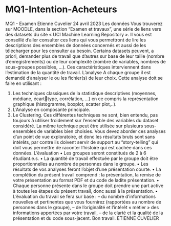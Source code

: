 # MQ1-Intention-Acheteurs

MQ1 - Examen
Etienne Cuvelier
24 avril 2023
Les données
Vous trouverez sur MOODLE, dans la section “Examen et travaux”, une série de liens vers des
datasets du site « UCI Machine Learning Repository ». Il vous est conseillé d’aller consulter ces 
liens qui vous permettront de lire les descriptions des ensembles de données concernés et aussi de 
les télécharger pour les consulter au besoin. Certains datasets peuvent, a priori, demander plus de 
travail que d’autres sur base de leur taille (nombre d’enregistrements) ou de leur complexité 
(nombre de variables, nombres de sous-groupes possibles, …). Ces caractéristiques interviennent 
dans l’estimation de la quantité de travail. 
L’analyse
A chaque groupe il est demandé d’analyser le ou les fichier(s) de leur choix. Cette analyse 
doit se faire en utilisant :
1. Les techniques classiques de la statistique descriptives (moyennes, médiane, écarttype, corrélation, …) en ce compris la représentation graphique (histogramme, boxplot, 
scatter plot,..).
2. L’Analyse en composante principale.
3. Le Clustering.
Ces différentes techniques ne sont, bien entendu, pas toujours à utiliser froidement 
sur l’ensemble des variables du dataset considéré. La même technique peut être 
utilisée sur plusieurs sous-ensembles de variables bien choisies.
Vous devez aborder ces analyses d’un point de vue exploratoire, et donc les résultats 
bruts sont sans intérêts, par contre ils doivent servir de support au “story-telling” qui 
doit vous permettre de raconter l’histoire qui est cachée dans ces données.
L’évaluation
• Les groupes seront constitués de 2 à 6 étudiant.e.s.
• La quantité de travail effectuée par le groupe doit être proportionnelles au nombre de 
personnes dans le groupe.
• Les résultats de vos analyses feront l’objet d’une présentation courte.
• La complétion du présent travail comprend : la présentation, la remise de votre 
présentation au format PDF et du code de ladite présentation.
• Chaque personne présente dans le groupe doit prendre une part active à toutes les 
étapes du présent travail, donc aussi à la présentation.
• L’évaluation du travail se fera sur base :
– du nombre d’informations nouvelles et pertinentes que vous fournirez 
(rapportées au nombre de personnes dans le groupe),
– de l’originalité et l’intérêt « métier » des informations apportées par votre 
travail,
– de la clarté et la qualité de la présentation et du code sous-jacent.
Bon travail.
ETIENNE CUVELIER
